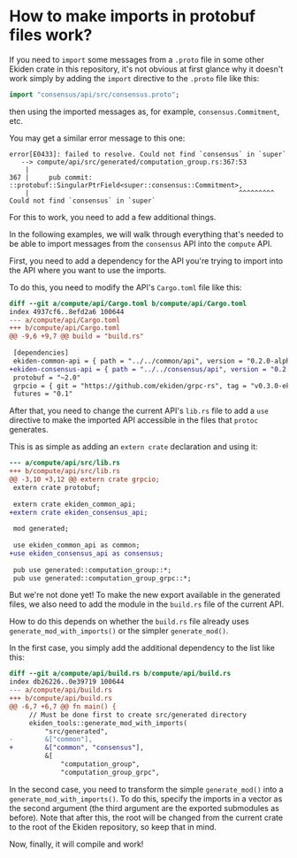 # How to make imports in protobuf files work?

If you need to `import` some messages from a `.proto` file in some other
Ekiden crate in this repository, it's not obvious at first glance why it
doesn't work simply by adding the `import` directive to the `.proto` file
like this:

```protobuf
import "consensus/api/src/consensus.proto";
```

then using the imported messages as, for example, `consensus.Commitment`, etc.

You may get a similar error message to this one:

    error[E0433]: failed to resolve. Could not find `consensus` in `super`
       --> compute/api/src/generated/computation_group.rs:367:53
        |
    367 |     pub commit: ::protobuf::SingularPtrField<super::consensus::Commitment>,
        |                                                     ^^^^^^^^^ Could not find `consensus` in `super`

For this to work, you need to add a few additional things.

In the following examples, we will walk through everything that's needed to
be able to import messages from the `consensus` API into the `compute` API.


First, you need to add a dependency for the API you're trying to import into
the API where you want to use the imports.

To do this, you need to modify the API's `Cargo.toml` file like this:

```diff
diff --git a/compute/api/Cargo.toml b/compute/api/Cargo.toml
index 4937cf6..8efd2a6 100644
--- a/compute/api/Cargo.toml
+++ b/compute/api/Cargo.toml
@@ -9,6 +9,7 @@ build = "build.rs"
 
 [dependencies]
 ekiden-common-api = { path = "../../common/api", version = "0.2.0-alpha" }
+ekiden-consensus-api = { path = "../../consensus/api", version = "0.2.0-alpha" }
 protobuf = "~2.0"
 grpcio = { git = "https://github.com/ekiden/grpc-rs", tag = "v0.3.0-ekiden1", features = ["openssl"] }
 futures = "0.1"
```

After that, you need to change the current API's `lib.rs` file to add a `use`
directive to make the imported API accessible in the files that `protoc`
generates.

This is as simple as adding an `extern crate` declaration and using it:

```diff
--- a/compute/api/src/lib.rs
+++ b/compute/api/src/lib.rs
@@ -3,10 +3,12 @@ extern crate grpcio;
 extern crate protobuf;
 
 extern crate ekiden_common_api;
+extern crate ekiden_consensus_api;
 
 mod generated;
 
 use ekiden_common_api as common;
+use ekiden_consensus_api as consensus;
 
 pub use generated::computation_group::*;
 pub use generated::computation_group_grpc::*;
```

But we're not done yet!  To make the new export available in the generated
files, we also need to add the module in the `build.rs` file of the current
API.

How to do this depends on whether the `build.rs` file already uses
`generate_mod_with_imports()` or the simpler `generate_mod()`.

In the first case, you simply add the additional dependency to the list
like this:

```diff
diff --git a/compute/api/build.rs b/compute/api/build.rs
index db26226..0e39719 100644
--- a/compute/api/build.rs
+++ b/compute/api/build.rs
@@ -6,7 +6,7 @@ fn main() {
     // Must be done first to create src/generated directory
     ekiden_tools::generate_mod_with_imports(
         "src/generated",
-        &["common"],
+        &["common", "consensus"],
         &[
             "computation_group",
             "computation_group_grpc",
```

In the second case, you need to transform the simple `generate_mod()` into
a `generate_mod_with_imports()`.  To do this, specify the imports in a vector
as the second argument (the third argument are the exported submodules as
before).  Note that after this, the root will be changed from the current
crate to the root of the Ekiden repository, so keep that in mind.


Now, finally, it will compile and work!
